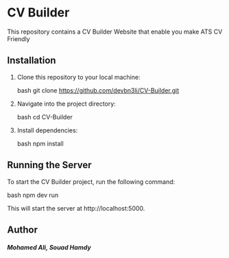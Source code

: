 # CV Builder

This repository contains a CV Builder Website that enable you make ATS CV Friendly

## Installation

1. Clone this repository to your local machine:

    bash
    git clone https://github.com/devbn3li/CV-Builder.git
    

2. Navigate into the project directory:

    bash
    cd CV-Builder

3. Install dependencies:

    bash
    npm install
    

## Running the Server

To start the CV Builder project, run the following command:

bash
npm dev run


This will start the server at http://localhost:5000.


## Author
##### Mohamed Ali, Souad Hamdy
